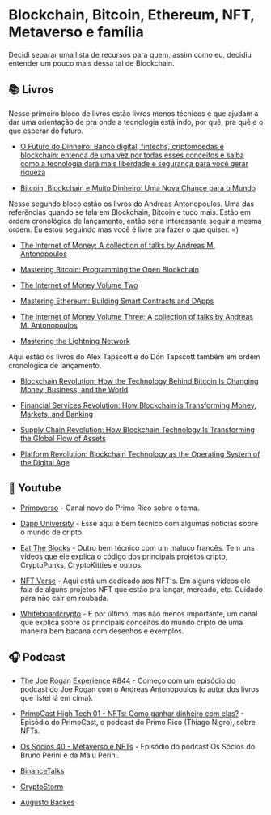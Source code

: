 # Blockchain, Bitcoin, Ethereum, NFT, Metaverso e família

Decidi separar uma lista de recursos para quem, assim como eu, decidiu entender um pouco mais dessa tal de Blockchain.

## 📚 Livros

Nesse primeiro bloco de livros estão livros menos técnicos e que ajudam a dar uma orientação de pra onde a tecnologia está indo, por quê, pra quê e o que esperar do futuro.

- [O Futuro do Dinheiro: Banco digital, fintechs, criptomoedas e blockchain: entenda de uma vez por todas esses conceitos e saiba como a tecnologia dará mais liberdade e segurança para você gerar riqueza](https://www.amazon.com.br/FUTURO-DINHEIRO-criptomoedas-blockchain-tecnologia/dp/8545203705/)

- [Bitcoin, Blockchain e Muito Dinheiro: Uma Nova Chance para o Mundo](https://www.amazon.com.br/Bitcoin-Blockchain-Muito-Dinheiro-Chance/dp/855889096X/)

Nesse segundo bloco estão os livros do Andreas Antonopoulos. Uma das referências quando se fala em Blockchain, Bitcoin e tudo mais. Estão em ordem cronológica de lançamento, então seria interessante seguir a mesma ordem. Eu estou seguindo mas você é livre pra fazer o que quiser. =) 

- [The Internet of Money: A collection of talks by Andreas M. Antonopoulos](https://www.amazon.com.br/Internet-Money-Collection-Andreas-Antonopoulos/dp/1537000454/)

- [Mastering Bitcoin: Programming the Open Blockchain](https://www.amazon.com.br/Mastering-Bitcoin-Programming-Blockchain-English-ebook/dp/B071K7FCD4/)

- [The Internet of Money Volume Two](https://www.amazon.com.br/Internet-Money-Two-English-ebook/dp/B075VB7LVG/)

- [Mastering Ethereum: Building Smart Contracts and DApps](https://www.amazon.com.br/Mastering-Ethereum-Building-Contracts-English-ebook/dp/B07KGLNL76/)

- [The Internet of Money Volume Three: A collection of talks by Andreas M. Antonopoulos](https://www.amazon.com.br/gp/product/B082H26TYZ/)

- [Mastering the Lightning Network](https://www.amazon.com.br/gp/product/B09MDQX9S8/)

Aqui estão os livros do Alex Tapscott e do Don Tapscott também em ordem cronológica de lançamento.

- [Blockchain Revolution: How the Technology Behind Bitcoin Is Changing Money, Business, and the World](https://www.amazon.com.br/gp/product/B0141ZP32E/)

- [Financial Services Revolution: How Blockchain is Transforming Money, Markets, and Banking](https://www.amazon.com.br/gp/product/B0849TW5TZ/)

- [Supply Chain Revolution: How Blockchain Technology Is Transforming the Global Flow of Assets](https://www.amazon.com.br/gp/product/B0872D8V81/)

- [Platform Revolution: Blockchain Technology as the Operating System of the Digital Age](https://www.amazon.com.br/gp/product/B09GCWWBY5/)

## 🎥 Youtube

- [Primoverso](https://www.youtube.com/channel/UCMbGt0MuxDW6rQAX_Ih8gvQ/videos) - Canal novo do Primo Rico sobre o tema.

- [Dapp University](https://www.youtube.com/c/DappUniversity/videos) - Esse aqui é bem técnico com algumas notícias sobre o mundo de cripto.

- [Eat The Blocks](https://www.youtube.com/c/EatTheBlocks/videos) - Outro bem técnico com um maluco francês. Tem uns vídeos que ele explica o código dos principais projetos cripto, CryptoPunks, CryptoKitties e outros.

- [NFT Verse](https://www.youtube.com/c/NFTVerse/videos) - Aqui está um dedicado aos NFT's. Em alguns vídeos ele fala de alguns projetos NFT que estão pra lançar, mercado, etc. Cuidado para não cair em roubada.

- [Whiteboardcrypto](https://www.youtube.com/c/WhiteboardCrypto/videos) - E por último, mas não menos importante, um canal que explica sobre os principais conceitos do mundo cripto de uma maneira bem bacana com desenhos e exemplos.

## 🎧 Podcast

- [The Joe Rogan Experience #844](https://open.spotify.com/episode/34Y7R17TW01bdF8lPPGJUJ?si=03c05d96a3bc42ae) - Começo com um episódio do podcast do Joe Rogan com o Andreas Antonopoulos (o autor dos livros que listei lá em cima).

- [PrimoCast High Tech 01 - NFTs: Como ganhar dinheiro com elas?](https://open.spotify.com/episode/1Mh3Nkn8bq6EuRvrcIPIZ0?si=e34811e9c8784041) - Episódio do PrimoCast, o podcast do Primo Rico (Thiago Nigro), sobre NFTs.

- [Os Sócios 40 - Metaverso e NFTs](https://open.spotify.com/episode/3EV9pNZ9uul4ffg95AaUF6?si=e02e50ecacf84593) - Episódio do podcast Os Sócios do Bruno Perini e da Malu Perini.

- [BinanceTalks](https://open.spotify.com/show/7j2W6NToGLQzV9VBeBj0ux?si=4094c675c7f34847)

- [CryptoStorm](https://open.spotify.com/show/4UnbKs0IaLB7ihco6tF6I3?si=7f2efa64c09c45eb)

- [Augusto Backes](https://open.spotify.com/show/6HbxnPw4sxnwn87EsG307Y?si=58c0701062104b9c)

